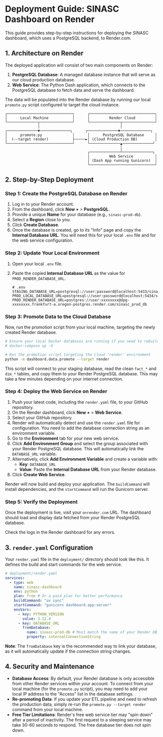 # Deployment Guide: SINASC Dashboard on Render

This guide provides step-by-step instructions for deploying the SINASC dashboard, which uses a PostgreSQL backend, to Render.com.

## 1. Architecture on Render

The deployed application will consist of two main components on Render:

1.  **PostgreSQL Database**: A managed database instance that will serve as our cloud production database.
2.  **Web Service**: The Python Dash application, which connects to the PostgreSQL database to fetch data and serve the dashboard.

The data will be populated into the Render database by running our local `promote.py` script configured to target the cloud instance.

```
┌──────────────────────────────┐      ┌──────────────────────────────┐
│      Local Machine           │      │         Render Cloud         │
└──────────────┬───────────────┘      └──────────────┬───────────────┘
               │                                     │
┌──────────────▼──────────────┐      ┌──────────────▼──────────────┐
│      promote.py              │      │      PostgreSQL Database     │
│  (--target render)           ├─────►│ (Cloud Production DB)        │
└──────────────────────────────┘      └──────────────▲──────────────┘
                                                     │
                                      ┌──────────────┴──────────────┐
                                      │         Web Service          │
                                      │ (Dash App running Gunicorn)  │
                                      └──────────────────────────────┘
```

## 2. Step-by-Step Deployment

### Step 1: Create the PostgreSQL Database on Render

1.  Log in to your Render account.
2.  From the dashboard, click **New +** > **PostgreSQL**.
3.  Provide a unique **Name** for your database (e.g., `sinasc-prod-db`).
4.  Select a **Region** close to you.
5.  Click **Create Database**.
6.  Once the database is created, go to its "Info" page and copy the **Internal Database URL**. You will need this for your local `.env` file and for the web service configuration.

### Step 2: Update Your Local Environment

1.  Open your local `.env` file.
2.  Paste the copied **Internal Database URL** as the value for `PROD_RENDER_DATABASE_URL`.

    ```env
    # .env
    STAGING_DATABASE_URL=postgresql://user:password@localhost:5433/sinasc_db_staging
    PROD_LOCAL_DATABASE_URL=postgresql://user:password@localhost:5434/sinasc_db_prod_local
    PROD_RENDER_DATABASE_URL=postgres://user:xxxxxxxx@dpg-xxxxxxxx.frankfurt-a.oregon-postgres.render.com/sinasc_prod_db
    ```

### Step 3: Promote Data to the Cloud Database

Now, run the promotion script from your local machine, targeting the newly created Render database.

```bash
# Ensure your local Docker databases are running if you need to rebuild from scratch
# docker-compose up -d

# Run the promotion script targeting the cloud 'render' environment
python -m dashboard.data.promote --target render
```

This script will connect to your staging database, read the clean `fact_*` and `dim_*` tables, and copy them to your Render PostgreSQL database. This may take a few minutes depending on your internet connection.

### Step 4: Deploy the Web Service on Render

1.  Push your latest code, including the `render.yaml` file, to your GitHub repository.
2.  On the Render dashboard, click **New +** > **Web Service**.
3.  Select your GitHub repository.
4.  Render will automatically detect and use the `render.yaml` file for configuration. You need to add the database connection string as an environment variable.
5.  Go to the **Environment** tab for your new web service.
6.  Click **Add Environment Group** and select the group associated with your Render PostgreSQL database. This will automatically link the `DATABASE_URL` variable.
7.  Alternatively, click **Add Environment Variable** and create a variable with:
    -   **Key**: `DATABASE_URL`
    -   **Value**: Paste the **Internal Database URL** from your Render database.
8.  Click **Create Web Service**.

Render will now build and deploy your application. The `buildCommand` will install dependencies, and the `startCommand` will run the Gunicorn server.

### Step 5: Verify the Deployment

Once the deployment is live, visit your `onrender.com` URL. The dashboard should load and display data fetched from your Render PostgreSQL database.

Check the logs in the Render dashboard for any errors.

## 3. `render.yaml` Configuration

Your `render.yaml` file in the `deployment/` directory should look like this. It defines the build and start commands for the web service.

```yaml
# deployment/render.yaml
services:
  - type: web
    name: sinasc-dashboard
    env: python
    plan: free # Or a paid plan for better performance
    buildCommand: "uv sync"
    startCommand: "gunicorn dashboard.app:server"
    envVars:
      - key: PYTHON_VERSION
        value: 3.12.4
      - key: DATABASE_URL
        fromDatabase:
          name: sinasc-prod-db # Must match the name of your Render DB
          property: internalConnectionString
```

**Note**: The `fromDatabase` key is the recommended way to link your database, as it will automatically update if the connection string changes.

## 4. Security and Maintenance

-   **Database Access**: By default, your Render database is only accessible from other Render services within your account. To connect from your local machine (for the `promote.py` script), you may need to add your local IP address to the "Access" list in the database settings.
-   **Re-promoting Data**: If you update your ETL pipeline and need to refresh the production data, simply re-run the `promote.py --target render` command from your local machine.
-   **Free Tier Limitations**: Render's free web service tier may "spin down" after a period of inactivity. The first request to a sleeping service may take 30-60 seconds to respond. The free database tier does not spin down.
